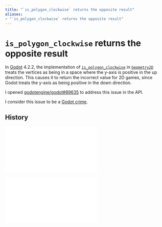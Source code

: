 ```yaml
---
title: "`is_polygon_clockwise` returns the opposite result"
aliases:
- "`is_polygon_clockwise` returns the opposite result"
---
```


# `is_polygon_clockwise` returns the opposite result

In [Godot](notes/godot.md) 4.2.2, the implementation of [`is_polygon_clockwise`](https://docs.godotengine.org/en/4.2/classes/class_geometry2d.html#class-geometry2d-method-is-polygon-clockwise) in [`Geometry2D`](godot-geometry2d.md) treats the vertices as being in a space where the y-axis is positive in the up direction. This causes it to return the incorrect value for 2D games, since Godot treats the y-axis as being positive in the down direction.

I opened [godotengine/godot#89635](https://github.com/godotengine/godot/pull/89635) to address this issue in the API.

I consider this issue to be a [Godot crime](godot-crimes.md).

## History

![20230728_0735](../entries/20230728_0735.md)

![20240703_190344](../entries/20240703_190344.md)
